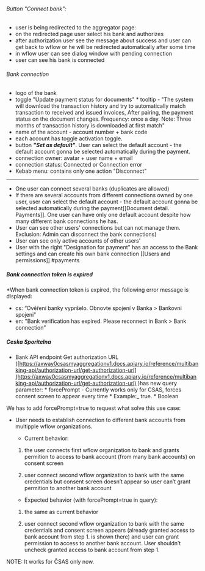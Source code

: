 
###### Button "Connect bank": 
* user is being redirected to the aggregator page:
* on the redirected page user select his bank and authorizes
* after authorization user see the message about success and user can get back to wflow or he will be redirected automatically after some time
* in wflow user can see dialog window with pending connection
* user can see his bank is connected

###### Bank connection
* logo of the bank
* toggle "Update payment status for documents"
		* tooltip - "The system will download the transaction history and try to automatically match transaction to received and issued invoices, After pairing, the payment status on the document changes. Frequency: once a day. Note: Three months of transaction history is downloaded at first match"
* name of the account - account number + bank code 
* each account has toggle activation toggle.
* button ***"Set as default"***. User can select the default account - the default account gonna be selected automatically during the payment. 
* connection owner: avatar + user name + email
* connection status: Connected or Connection error
* Kebab menu: contains only one action "Disconnect"

---
* One user can connect several banks (duplicates are allowed)
* If there are several accounts from different connections owned by one user,  user can select the default account - the default account gonna be selected automatically during the payment[[Document detail. Payments]]. One user can have only one default account despite how many different bank connections he has.
* User can see other users' connections but can not manage them. Exclusion: Admin can disconnect the bank connections)
* User can see only active accounts of other users'
* User with the right "Designation for payment" has an access to the Bank settings and can create his own bank connection [[Users and permissions]] #payments

##### Bank connection token is expired
*When bank connection token is expired, the following error message is displayed:
* cs: “Ověření banky vypršelo. Obnovte spojení v  Banka > Bankovni spojeni"
* en: "Bank verification has expired. Please reconnect in Bank > Bank connection”

##### Ceska Sporitelna
* Bank API endpoint Get authorization URL ([https://axway0csasmyaggregationv1.docs.apiary.io/reference/multibanking-api/authorization-url/get-authorization-url](https://axway0csasmyaggregationv1.docs.apiary.io/reference/multibanking-api/authorization-url/get-authorization-url) )has new query parameter:
		* forcePrompt - Currently works only for CSAS, forces consent screen to appear every time
	    * Example:_ true.
	    * Boolean
    
We has to add forcePrompt=true to request what solve this use case:
- User needs to establish connection to different bank accounts from multipple wflow organizations.
	* Current behavior:
    
    1. the user connects first wflow organization to bank and grants permition to access to bank account (from many bank accounts) on consent screen
        
    2. user connect second wflow organization to bank with the same credentials but consent screen doesn’t appear so user can’t grant permition to another bank account
        
    * Expected behavior (with forcePrompt=true in query):
    
    1. the same as current behavior
        
    2. user connect second wflow organization to bank with the same credentials and consent screen appears (already granted access to bank account from step 1. is shown there) and user can grant permission to access to another bank account. User shouldn’t uncheck granted access to bank account from step 1.
        
NOTE:
It works for ČSAS only now.